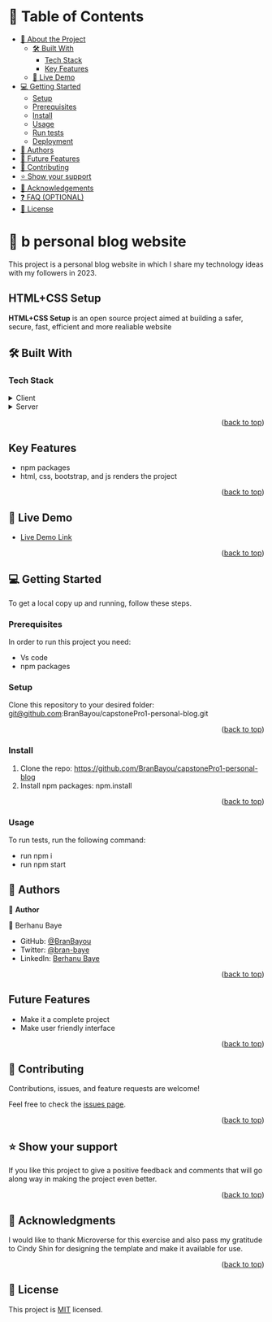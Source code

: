 # 📗 Table of Contents

- [📖 About the Project](#about-project)
  - [🛠 Built With](#built-with)
    - [Tech Stack](#tech-stack)
    - [Key Features](#key-features)
  - [🚀 Live Demo](#live-demo)
- [💻 Getting Started](#getting-started)
  - [Setup](#setup)
  - [Prerequisites](#prerequisites)
  - [Install](#install)
  - [Usage](#usage)
  - [Run tests](#run-tests)
  - [Deployment](#triangular_flag_on_post-deployment)
- [👥 Authors](#authors)
- [🔭 Future Features](#future-features)
- [🤝 Contributing](#contributing)
- [⭐️ Show your support](#support)
- [🙏 Acknowledgements](#acknowledgements)
- [❓ FAQ (OPTIONAL)](#faq)
- [📝 License](#license)
# 📖 b personal blog website <a name="about-project"></a>

This project is a personal blog website in which I share my technology ideas with my followers in 2023. 

## HTML+CSS Setup

**HTML+CSS Setup** is an open source project aimed at building a safer, secure, fast, efficient and more realiable website

## 🛠 Built With <a name="built-with"></a>

### Tech Stack <a name="tech-stack"></a>

<details>
  <summary>Client</summary>
  <ul>
    <li>HTML</li>
    <li>CSS</li>
    <li>BOOTSTRAP</li>
    <li>JS</li>
  </ul>
</details>

<details>
  <summary>Server</summary>

</details>


<p align="right">(<a href="#readme-top">back to top</a>)</p>

## Key Features

- npm packages
- html, css, bootstrap, and js renders the project

<p align="right">(<a href="#readme-top">back to top</a>)</p>


## 🚀 Live Demo <a name="live-demo"></a>


- [Live Demo Link](https://branbayou.github.io/capstonePro1-personal-blog/)

<p align="right">(<a href="#readme-top">back to top</a>)</p>


## 💻 Getting Started <a name="getting-started"></a>


To get a local copy up and running, follow these steps.

### Prerequisites

In order to run this project you need:

<ul>
  <li>Vs code</li>
  <li>npm packages</li>
</ul>


### Setup

Clone this repository to your desired folder: git@github.com:BranBayou/capstonePro1-personal-blog.git

<p align="right">(<a href="#readme-top">back to top</a>)</p>

### Install

1. Clone the repo:
  https://github.com/BranBayou/capstonePro1-personal-blog
2. Install npm packages:
  npm.install

<p align="right">(<a href="#readme-top">back to top</a>)</p>

### Usage

To run tests, run the following command:

<ul>
<li>run npm i</li>
<li>run npm start</li>
</ul>



## 👥 Authors <a name="authors"></a>


👤 **Author**

👤 Berhanu Baye
- GitHub: [@BranBayou](https://github.com/BranBayou)
- Twitter: [@bran-baye](https://twitter.com/bran_baye)
- LinkedIn: [Berhanu Baye](https://www.linkedin.com/in/bran-baye/)




<p align="right">(<a href="#readme-top">back to top</a>)</p>


## Future Features

- Make it a complete project
- Make user friendly interface

<p align="right">(<a href="#readme-top">back to top</a>)</p>


## 🤝 Contributing <a name="contributing"></a>

Contributions, issues, and feature requests are welcome!

Feel free to check the [issues page](https://github.com/BranBayou/capstonePro1-personal-blog/issues).

<p align="right">(<a href="#readme-top">back to top</a>)</p>


## ⭐️ Show your support <a name="support"></a>


If you like this project to give a positive feedback and comments that will go along way in making the project even better.

<p align="right">(<a href="#readme-top">back to top</a>)</p>


## 🙏 Acknowledgments <a name="acknowledgements"></a>


I would like to thank Microverse for this exercise and also pass my gratitude to Cindy Shin for designing the template and make it available for use. 

<p align="right">(<a href="#readme-top">back to top</a>)</p>


## 📝 License <a name="license"></a>

This project is [MIT](LICENSE) licensed.
